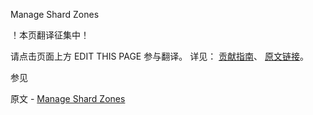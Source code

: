  Manage Shard Zones

 ！本页翻译征集中！

请点击页面上方 EDIT THIS PAGE 参与翻译。
详见：
[贡献指南]( https://github.com/JinMuInfo/MongoDB-Manual-zh/blob/master/CONTRIBUTING.md )、
[原文链接](  https://docs.mongodb.com/manual/tutorial/manage-shard-zone/  )。

 参见

原文 - [Manage Shard Zones]( https://docs.mongodb.com/manual/tutorial/manage-shard-zone/ )

